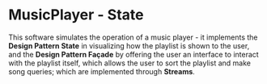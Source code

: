 # MusicPlayer - State

This software simulates the operation of a music player - it implements the **Design Pattern State** in visualizing how the playlist is shown to the user, and the **Design Pattern Façade** by offering the user an interface to interact with the playlist itself, which allows the user to sort the playlist and make song queries; which are implemented through **Streams**. 

